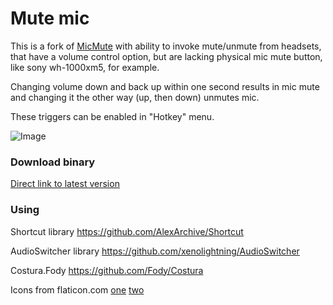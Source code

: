# Mute mic

This is a fork of [MicMute](https://github.com/Anc813/MicMute) with ability to invoke mute/unmute from headsets, that have a volume control option, but are lacking physical mic mute button, like sony wh-1000xm5, for example.

Changing volume down and back up within one second results in mic mute and changing it the other way (up, then down) unmutes mic.

These triggers can be enabled in "Hotkey" menu.

![Image](img.png?raw=true "Image")

### Download binary

[Direct link to latest version](https://github.com/pavelgz/MicMuteBTControl/releases/download/0.0.8.1/MicMute.zip)

### Using

Shortcut library https://github.com/AlexArchive/Shortcut

AudioSwitcher library https://github.com/xenolightning/AudioSwitcher

Costura.Fody https://github.com/Fody/Costura

Icons from  flaticon.com [one](https://www.flaticon.com/free-icon/microphone-black-shape_25682#term=mic&page=1&position=1 "one") [two](https://www.flaticon.com/free-icon/microphone-off_25632#term=mic&page=1&position=3 "two")


